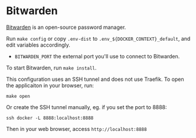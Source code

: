 # Bitwarden

[Bitwarden](https://bitwarden.com/) is an open-source password manager.

Run `make config` or copy `.env-dist` to `.env_${DOCKER_CONTEXT}_default`, and edit variables
accordingly.

 * `BITWARDEN_PORT` the external port you'll use to connect to Bitwarden.

To start Bitwarden, run `make install`.

This configuration uses an SSH tunnel and does not use Traefik. To
open the applicaiton in your browser, run:

```
make open
```

Or create the SSH tunnel manually, eg. if you set the port to 8888:

```
ssh docker -L 8888:localhost:8888
```

Then in your web browser, access `http://localhost:8888`
